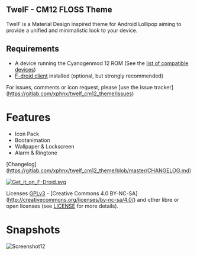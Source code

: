 ## TwelF - CM12 FLOSS Theme ##

TwelF is a Material Design inspired theme for Android Lollipop aiming to provide a unified and minimalistic look to your device.

## Requirements ##

* A device running the Cyanogenmod 12 ROM (See the [list of compatible devices](https://gitlab.com/xphnx/twelf_cm12_theme/wikis/compatible-devices))
* [F-droid client](https://f-droid.org/) installed (optional, but strongly recommended)

For issues, comments or icon request, please [use the issue tracker] (https://gitlab.com/xphnx/twelf_cm12_theme/issues)

# Features #

* Icon Pack
* Bootanimation
* Wallpaper & Lockscreen 
* Alarm & Ringtone

[Changelog] (https://gitlab.com/xphnx/twelf_cm12_theme/blob/master/CHANGELOG.md)

[![Get_it_on_F-Droid.svg](https://gitlab.com/uploads/xphnx/twelf_cm12_theme/a4649863bd/Get_it_on_F-Droid.svg.png)](https://f-droid.org/app/org.twelf.cmtheme)

Licenses [GPLv3](http://www.gnu.org/licenses/gpl-3.0.html) - [Creative Commons 4.0 BY-NC-SA] (http://creativecommons.org/licenses/by-nc-sa/4.0/) and other libre or open licenses (see [LICENSE](https://gitlab.com/xphnx/twelf_cm12_theme/blob/master/LICENSE.md) for more details).

# Snapshots #

![Screenshot12](https://gitlab.com/xphnx/twelf_cm12_theme/uploads/d87bee1f24b48660e6f8f364adadef11/Screenshot12.png)
